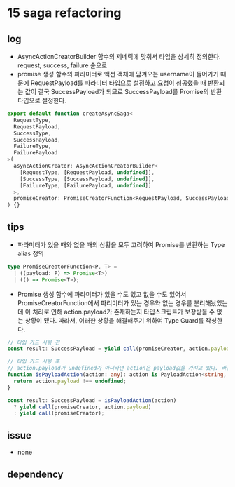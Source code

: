 # 15 saga refactoring

## log

- AsyncActionCreatorBuilder 함수의 제네릭에 맞춰서 타입을 상세히 정의한다. request, success, failure 순으로
- promise 생성 함수의 파라미터로 액션 객체에 담겨오는 username이 들어가기 때문에 RequestPayload를 파라미터 타입으로 설정하고 요청이 성공했을 때 반환되는 값이 결국 SuccessPayload가 되므로 SuccessPayload를 Promise의 반환 타입으로 설정한다.

```ts
export default function createAsyncSaga<
  RequestType,
  RequestPayload,
  SuccessType,
  SuccessPayload,
  FailureType,
  FailurePayload
>(
  asyncActionCreator: AsyncActionCreatorBuilder<
    [RequestType, [RequestPayload, undefined]],
    [SuccessType, [SuccessPayload, undefined]],
    [FailureType, [FailurePayload, undefined]]
  >,
  promiseCreator: PromiseCreatorFunction<RequestPayload, SuccessPayload>
) {}
```

## tips

- 파라미터가 있을 때와 없을 때의 상황을 모두 고려하여 Promise를 반환하는 Type alias 정의

```ts
type PromiseCreatorFunction<P, T> =
  | ((payload: P) => Promise<T>)
  | (() => Promise<T>);
```

- Promise 생성 함수에 파라미터가 있을 수도 있고 없을 수도 있어서 PromiseCreatorFunction에서 파리미터가 있는 경우와 없는 경우를 분리해놨었는데 이 처리로 인해 action.payload가 존재하는지 타입스크립트가 보장받을 수 없는 상황이 됐다. 따라서, 이러한 상황을 해결해주기 위하여 Type Guard를 작성한다.

```ts
// 타입 가드 사용 전
const result: SuccessPayload = yield call(promiseCreator, action.payload);

// 타입 가드 사용 후
// action.payload가 undefined가 아니라면 action은 payload값을 가지고 있다. 라는 Type Guard
function isPayloadAction(action: any): action is PayloadAction<string, any> {
  return action.payload !== undefined;
}

const result: SuccessPayload = isPayloadAction(action)
  ? yield call(promiseCreator, action.payload)
  : yield call(promiseCreator);
```

## issue

- none

## dependency
